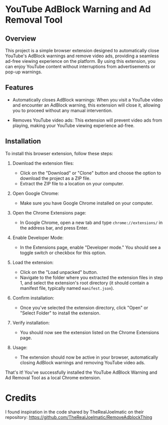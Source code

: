 # YouTube AdBlock Warning and Ad Removal Tool

## Overview
This project is a simple browser extension designed to automatically close YouTube's AdBlock warnings and remove video ads, providing a seamless ad-free viewing experience on the platform. By using this extension, you can enjoy YouTube content without interruptions from advertisements or pop-up warnings.

## Features
- Automatically closes AdBlock warnings: When you visit a YouTube video and encounter an AdBlock warning, this extension will close it, allowing you to proceed without any manual intervention.

- Removes YouTube video ads: This extension will prevent video ads from playing, making your YouTube viewing experience ad-free.

## Installation

To install this browser extension, follow these steps:

1. Download the extension files:
   - Click on the "Download" or "Clone" button and choose the option to download the project as a ZIP file.
   - Extract the ZIP file to a location on your computer.

2. Open Google Chrome:
   - Make sure you have Google Chrome installed on your computer.

3. Open the Chrome Extensions page:
   - In Google Chrome, open a new tab and type `chrome://extensions/` in the address bar, and press Enter.

4. Enable Developer Mode:
   - In the Extensions page, enable "Developer mode." You should see a toggle switch or checkbox for this option.

5. Load the extension:
   - Click on the "Load unpacked" button.
   - Navigate to the folder where you extracted the extension files in step 1, and select the extension's root directory (it should contain a manifest file, typically named `manifest.json`).

6. Confirm installation:
   - Once you've selected the extension directory, click "Open" or "Select Folder" to install the extension.

7. Verify installation:
   - You should now see the extension listed on the Chrome Extensions page.

8. Usage:
   - The extension should now be active in your browser, automatically closing AdBlock warnings and removing YouTube video ads.

That's it! You've successfully installed the YouTube AdBlock Warning and Ad Removal Tool as a local Chrome extension.


# Credits
I found inspiration in the code shared by TheRealJoelmatic on their repository: https://github.com/TheRealJoelmatic/RemoveAdblockThing
